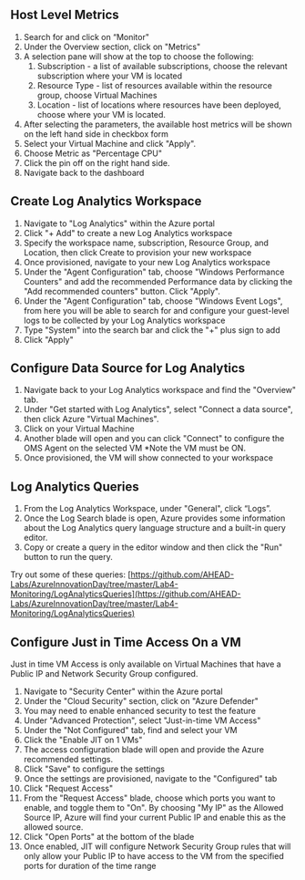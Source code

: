 ## Host Level Metrics

1. Search for and click on “Monitor"
2. Under the Overview section, click on "Metrics"
3. A selection pane will show at the top to choose the following:
   1. Subscription - a list of available subscriptions, choose the relevant subscription where your VM is located
   2. Resource Type - list of resources available within the resource group, choose Virtual Machines
   3. Location - list of locations where resources have been deployed, choose where your VM is located. 
4. After selecting the parameters, the available host metrics will be shown on the left hand side in checkbox form
5. Select your Virtual Machine and click "Apply". 
6. Choose Metric as "Percentage CPU"
8. Click the pin off on the right hand side.
9. Navigate back to the dashboard

## Create Log Analytics Workspace

1. Navigate to "Log Analytics" within the Azure portal
2. Click "+ Add" to create a new Log Analytics workspace
3. Specify the workspace name, subscription, Resource Group, and Location, then click Create to provision your new workspace
4. Once provisioned, navigate to your new Log Analytics workspace
6. Under the "Agent Configuration" tab, choose "Windows Performance Counters" and add the recommended Performance data by clicking the "Add recommended counters" button. Click "Apply". 
7. Under the "Agent Configuration" tab, choose "Windows Event Logs", from here you will be able to search for and configure your guest-level logs to be collected by your Log Analytics workspace
8. Type "System" into the search bar and click the "+" plus sign to add
9. Click "Apply"


## Configure Data Source for Log Analytics

1. Navigate back to your Log Analytics workspace and find the "Overview" tab. 
2. Under "Get started with Log Analytics", select "Connect a data source", then click Azure "Virtual Machines".
3. Click on your Virtual Machine
4. Another blade will open and you can click "Connect" to configure the OMS Agent on the selected VM *Note the VM must be ON. 
5. Once provisioned, the VM will show connected to your workspace


## Log Analytics Queries

1. From the Log Analytics Workspace, under "General", click “Logs”.
2. Once the Log Search blade is open, Azure provides some information about the Log Analytics query language structure and a built-in query editor.
3. Copy or create a query in the editor window and then click the "Run" button to run the query.

Try out some of these queries:
[https://github.com/AHEAD-Labs/AzureInnovationDay/tree/master/Lab4-Monitoring/LogAnalyticsQueries](https://github.com/AHEAD-Labs/AzureInnovationDay/tree/master/Lab4-Monitoring/LogAnalyticsQueries)


## Configure Just in Time Access On a VM

Just in time VM Access is only available on Virtual Machines that have a Public IP and Network Security Group configured.

1. Navigate to "Security Center" within the Azure portal
2. Under the "Cloud Security" section, click on "Azure Defender"
3. You may need to enable enhanced security to test the feature
4. Under "Advanced Protection", select "Just-in-time VM Access"
5. Under the "Not Configured" tab, find and select your VM
6. Click the "Enable JIT on 1 VMs"
7. The access configuration blade will open and provide the Azure recommended settings.
8. Click "Save" to configure the settings
9. Once the settings are provisioned, navigate to the "Configured" tab
10. Click "Request Access"
11. From the "Request Access" blade, choose which ports you want to enable, and toggle them to "On". By choosing "My IP" as the Allowed Source IP, Azure will find your current Public IP and enable this as the allowed source.
12. Click "Open Ports" at the bottom of the blade
13. Once enabled, JIT will configure Network Security Group rules that will only allow your Public IP to have access to the VM from the specified ports for duration of the time range

